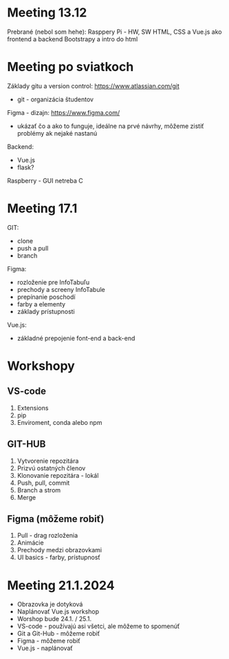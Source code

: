 # Meeting 13.12
Prebrané (nebol som hehe):
Rasppery Pi - HW, SW
HTML, CSS a Vue.js ako frontend a backend
Bootstrapy a intro do html

# Meeting po sviatkoch
Základy gitu a version control: https://www.atlassian.com/git
- git - organizácia študentov

Figma - dizajn: https://www.figma.com/
- ukázať čo a ako to funguje, ideálne na prvé návrhy, môžeme zistiť problémy ak nejaké nastanú

Backend:
- Vue.js
- flask?

Raspberry - GUI netreba C

# Meeting 17.1
GIT:
- clone
- push a pull
- branch

Figma:
- rozloženie pre InfoTabuľu
- prechody a screeny InfoTabule
- prepínanie poschodí
- farby a elementy
- základy prístupnosti

Vue.js:
- základné prepojenie font-end a back-end

# Workshopy
## VS-code
1. Extensions
2. pip
3. Enviroment, conda alebo npm

## GIT-HUB
1. Vytvorenie repozitára
2. Prizvú ostatných členov
3. Klonovanie repozitára - lokál
4. Push, pull, commit
5. Branch a strom
6. Merge

## Figma (môžeme robiť)
1. Pull - drag rozloženia
2. Animácie
3. Prechody medzi obrazovkami
4. UI basics - farby, prístupnosť

# Meeting 21.1.2024
- Obrazovka je dotyková
- Naplánovať Vue.js workshop
- Worshop bude 24.1. / 25.1.
- VS-code - používajú asi všetci, ale môžeme to spomenúť
- Git a Git-Hub - môžeme robiť
- Figma - môžeme robiť
- Vue.js - naplánovať

